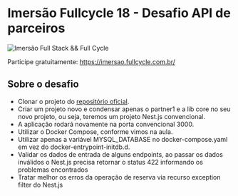 # Imersão Fullcycle 18 - Desafio API de parceiros

![Imersão Full Stack && Full Cycle](https://events-fullcycle.s3.amazonaws.com/events-fullcycle/static/site/img/grupo_4417.png)

Participe gratuitamente: https://imersao.fullcycle.com.br/

## Sobre o desafio
- Clonar o projeto do [repositório oficial](https://github.com/devfullcycle/imersao18).
- Criar um projeto novo e condensar apenas o partner1 e a lib core no seu novo projeto, ou seja, teremos um projeto Nest.js convencional.
- A aplicação rodará novamente na porta convencional 3000.
- Utilizar o Docker Compose, conforme vimos na aula.
- Utilizar apenas a variável MYSQL_DATABASE no docker-compose.yaml em vez do docker-entrypoint-initdb.d.
- Validar os dados de entrada de alguns endpoints, ao passar os dados inválidos o Nest.js precisa retornar o status 422 informando os problemas encontrados
- Tratar melhor os erros da operação de reserva via recurso exception filter do Nest.js
